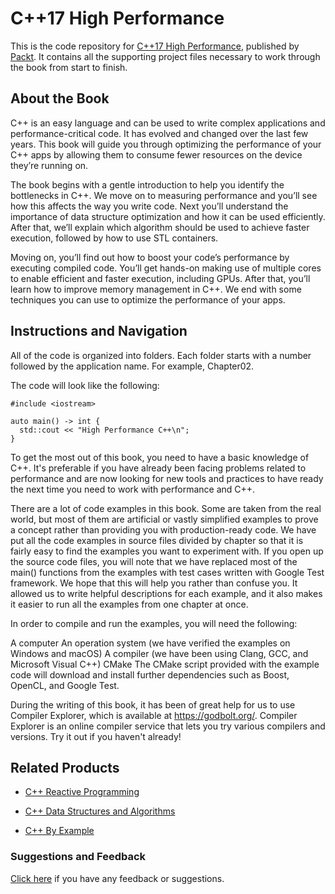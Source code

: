 # C++17 High Performance
This is the code repository for [C++17 High Performance](https://www.packtpub.com/application-development/c17-high-performance?utm_source=github&utm_medium=repository&utm_campaign=9781787120952), published by [Packt](https://www.packtpub.com/?utm_source=github). It contains all the supporting project files necessary to work through the book from start to finish.
## About the Book
C++ is an easy language and can be used to write complex applications and performance-critical code. It has evolved and changed over the last few years. This book will guide you through optimizing the performance of your C++ apps by allowing them to consume fewer resources on the device they’re running on.

The book begins with a gentle introduction to help you identify the bottlenecks in C++. We move on to measuring performance and you’ll see how this affects the way you write code. Next you’ll understand the importance of data structure optimization and how it can be used efficiently. After that, we’ll explain which algorithm should be used to achieve faster execution, followed by how to use STL containers.

Moving on, you’ll find out how to boost your code’s performance by executing compiled code. You’ll get hands-on making use of multiple cores to enable efficient and faster execution, including GPUs. After that, you’ll learn how to improve memory management in C++. We end with some techniques you can use to optimize the performance of your apps.

## Instructions and Navigation
All of the code is organized into folders. Each folder starts with a number followed by the application name. For example, Chapter02.



The code will look like the following:
```
#include <iostream>

auto main() -> int {
  std::cout << "High Performance C++\n";
}
```

To get the most out of this book, you need to have a basic knowledge of C++. It's preferable if you have already been facing problems related to performance and are now looking for new tools and practices to have ready the next time you need to work with performance and C++.

There are a lot of code examples in this book. Some are taken from the real world, but most of them are artificial or vastly simplified examples to prove a concept rather than providing you with production-ready code. We have put all the code examples in source files divided by chapter so that it is fairly easy to find the examples you want to experiment with. If you open up the source code files, you will note that we have replaced most of the main() functions from the examples with test cases written with Google Test framework. We hope that this will help you rather than confuse you. It allowed us to write helpful descriptions for each example, and it also makes it easier to run all the examples from one chapter at once.

In order to compile and run the examples, you will need the following:

A computer
An operation system (we have verified the examples on Windows and macOS)
A compiler (we have been using Clang, GCC, and Microsoft Visual C++)
CMake
The CMake script provided with the example code will download and install further dependencies such as Boost, OpenCL, and Google Test.

During the writing of this book, it has been of great help for us to use Compiler Explorer, which is available at https://godbolt.org/. Compiler Explorer is an online compiler service that lets you try various compilers and versions. Try it out if you haven't already!

## Related Products
* [C++ Reactive Programming](https://www.packtpub.com/application-development/c-reactive-programming?utm_source=github&utm_medium=repository&utm_campaign=9781788629775)

* [C++ Data Structures and Algorithms](https://www.packtpub.com/application-development/c-data-structures-and-algorithms?utm_source=github&utm_medium=repository&utm_campaign=9781788835213)

* [C++ By Example](https://www.packtpub.com/application-development/c-example?utm_source=github&utm_medium=repository&utm_campaign=9781788391818)

### Suggestions and Feedback
[Click here](https://docs.google.com/forms/d/e/1FAIpQLSe5qwunkGf6PUvzPirPDtuy1Du5Rlzew23UBp2S-P3wB-GcwQ/viewform) if you have any feedback or suggestions.
